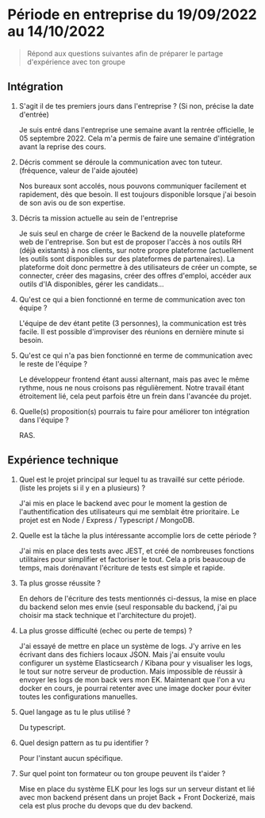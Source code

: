 # Période en entreprise du 19/09/2022 au 14/10/2022

> Répond aux questions suivantes afin de préparer le partage d'expérience avec ton groupe

## Intégration

1. S'agit il de tes premiers jours dans l'entreprise ? (Si non, précise la date d'entrée)

   Je suis entré dans l'entreprise une semaine avant la rentrée officielle, le 05 septembre 2022. Cela m'a permis de faire une semaine d'intégration avant la reprise des cours.

2. Décris comment se déroule la communication avec ton tuteur. (fréquence, valeur de l'aide ajoutée)

   Nos bureaux sont accolés, nous pouvons communiquer facilement et rapidement, dès que besoin. Il est toujours disponible lorsque j'ai besoin de son avis ou de son expertise.

3. Décris ta mission actuelle au sein de l'entreprise

   Je suis seul en charge de créer le Backend de la nouvelle plateforme web de l'entreprise. Son but est de proposer l'accès à nos outils RH (déjà existants) à nos clients, sur notre propre plateforme (actuellement les outils sont disponibles sur des plateformes de partenaires).
   La plateforme doit donc permettre à des utilisateurs de créer un compte, se connecter, créer des magasins, créer des offres d'emploi, accéder aux outils d'IA disponibles, gérer les candidats...

4. Qu'est ce qui a bien fonctionné en terme de communication avec ton équipe ?

   L'équipe de dev étant petite (3 personnes), la communication est très facile. Il est possible d'improviser des réunions en dernière minute si besoin.

5. Qu'est ce qui n'a pas bien fonctionné en terme de communication avec le reste de l'équipe ?

   Le développeur frontend étant aussi alternant, mais pas avec le même rythme, nous ne nous croisons pas régulièrement. Notre travail étant étroitement lié, cela peut parfois être un frein dans l'avancée du projet.

6. Quelle(s) proposition(s) pourrais tu faire pour améliorer ton intégration dans l'équipe ?

   RAS.

## Expérience technique

1. Quel est le projet principal sur lequel tu as travaillé sur cette période. (liste les projets si il y en a plusieurs) ?

   J'ai mis en place le backend avec pour le moment la gestion de l'authentification des utilisateurs qui me semblait être prioritaire. Le projet est en Node / Express / Typescript / MongoDB.

2. Quelle est la tâche la plus intéressante accomplie lors de cette période ?

   J'ai mis en place des tests avec JEST, et créé de nombreuses fonctions utilitaires pour simplifier et factoriser le tout. Cela a pris beaucoup de temps, mais dorénavant l'écriture de tests est simple et rapide.

3. Ta plus grosse réussite ?

   En dehors de l'écriture des tests mentionnés ci-dessus, la mise en place du backend selon mes envie (seul responsable du backend, j'ai pu choisir ma stack technique et l'architecture du projet).

4. La plus grosse difficulté (echec ou perte de temps) ?

   J'ai essayé de mettre en place un système de logs. J'y arrive en les écrivant dans des fichiers locaux JSON. Mais j'ai ensuite voulu configurer un système Elasticsearch / Kibana pour y visualiser les logs, le tout sur notre serveur de production. Mais impossible de réussir à envoyer les logs de mon back vers mon EK. Maintenant que l'on a vu docker en cours, je pourrai retenter avec une image docker pour éviter toutes les configurations manuelles.

5. Quel langage as tu le plus utilisé ?

   Du typescript.

6. Quel design pattern as tu pu identifier ?

   Pour l'instant aucun spécifique.

7. Sur quel point ton formateur ou ton groupe peuvent ils t'aider ?

   Mise en place du système ELK pour les logs sur un serveur distant et lié avec mon backend présent dans un projet Back + Front Dockerizé, mais cela est plus proche du devops que du dev backend.

